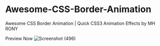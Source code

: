 # Awesome-CSS-Border-Animation
Awesome CSS Border Animation | Quick CSS3 Animation Effects by MH RONY

Preview Now
![Screenshot (496)](https://user-images.githubusercontent.com/78216965/171878273-fef538f2-b33e-4773-b366-56dd74be7c75.png)
